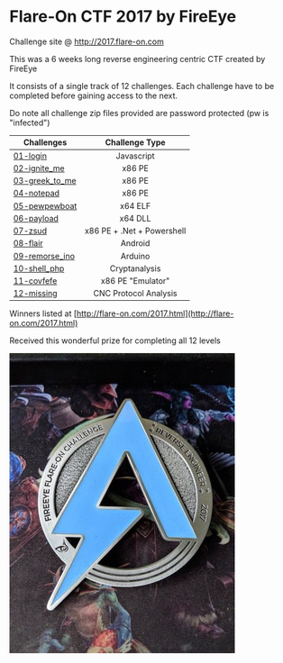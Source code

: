 # Flare-On CTF 2017 by FireEye

Challenge site @ http://2017.flare-on.com

This was a 6 weeks long reverse engineering centric CTF created by FireEye

It consists of a single track of 12 challenges. Each challenge have to be completed before gaining access to the next.

Do note all challenge zip files provided are password protected (pw is "infected")

|Challenges 							|Challenge Type 			|
|---------------------------------------|:-------------------------:|
|[01-login](flare01_login)				|Javascript					|
|[02-ignite_me](flare02_igniteme)		|x86 PE 					|
|[03-greek_to_me](flare03_greektome)	|x86 PE 					|
|[04-notepad](flare04_notepad)			|x86 PE 					|
|[05-pewpewboat](flare05_pewpewboat)	|x64 ELF 					|
|[06-payload](flare06_payload) 			|x64 DLL					|
|[07-zsud](flare07_zsud)				|x86 PE + .Net + Powershell	|
|[08-flair](flare08_flair) 				|Android					|
|[09-remorse_ino](flare09_remorseino) 	|Arduino					|
|[10-shell_php](flare10_shellphp) 		|Cryptanalysis				|
|[11-covfefe](flare11_covfefe)			|x86 PE "Emulator"			|
|[12-missing](flare12_missing)			|CNC Protocol Analysis		|

Winners listed at [http://flare-on.com/2017.html](http://flare-on.com/2017.html)

Received this wonderful prize for completing all 12 levels

![prize img](prize.jpg)